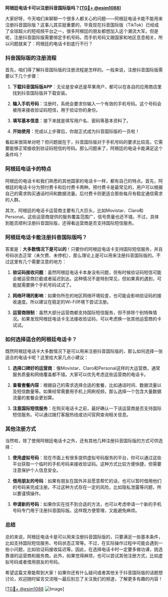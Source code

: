 **阿根廷电话卡可以注册抖音国际版吗？[[TG💪+ @esim1088](https://t.me/s/esim1088)]**

大家好呀，今天咱们来聊聊一个很多人都关心的问题——阿根廷电话卡能不能用来注册抖音国际版？这事儿其实挺重要的，毕竟现在抖音国际版（TikTok）已经成了全球超火的短视频平台之一，很多阿根廷的朋友都想加入这个潮流大军。但是呢，注册抖音国际版需要绑定手机号码，而手机号码又跟国家和地区息息相关，所以问题就来了：阿根廷的电话卡到底行不行？

### 抖音国际版的注册流程

首先，咱们得了解抖音国际版的注册流程是怎样的。一般来说，注册抖音国际版需要以下几个步骤：

1. **下载抖音国际版APP**：无论是安卓还是苹果用户，都可以在各自的应用商店里找到抖音国际版并下载安装。
   
2. **输入手机号码**：注册时，系统会要求你输入一个有效的手机号码。这个号码会被用来接收验证码短信，用于验证你的身份。

3. **填写基本信息**：接下来就是填写用户名、密码等基本资料了。

4. **开始使用**：完成以上步骤后，你就正式成为抖音国际版的一员啦！

看起来很简单对吧？但问题就在于，抖音国际版对于手机号码的要求比较高，它需要能够正常接收到验证码短信的号码。那么问题来了，阿根廷的电话卡能满足这个条件吗？

### 阿根廷电话卡的特点

阿根廷的电话卡和我们熟悉的其他国家的电话卡一样，都有自己的特点。首先，阿根廷的电话卡分为预付费卡和后付费卡两种。预付费卡是最常见的，用户可以根据自己的需求购买通话时间和数据流量。后付费卡则更适合那些每月有稳定通信需求的人群。

其次，阿根廷的电话卡运营商主要有几大巨头，比如Movistar、Claro和Personal。这些运营商提供的服务覆盖范围广，信号质量也还不错。不过，具体到能否顺利注册抖音国际版，还得看运营商是否支持国际短信服务。

### 阿根廷电话卡能注册抖音国际版吗？

答案是：**大多数情况下是可以的**！只要你的阿根廷电话卡支持国际短信服务，并且号码状态正常（未欠费、未停机），那么理论上是可以用来注册抖音国际版的。不过这里有几个需要注意的地方：

1. **验证码接收问题**：虽然阿根廷电话卡本身没有问题，但有时候验证码短信可能会被运营商拦截或者延迟到达。这种情况不是特别常见，但如果真的遇到，可能就需要换个手机号码试试了。

2. **网络环境的影响**：如果你所在的地区网络环境较差，也可能会影响验证码的接收速度。所以建议在稳定的Wi-Fi环境下尝试注册。

3. **运营商限制**：虽然大部分运营商都支持国际短信服务，但不排除个别特殊情况。如果发现阿根廷电话卡无法接收验证码，可以考虑换一张其他运营商的卡试试。

### 如何选择适合的阿根廷电话卡？

既然阿根廷电话卡大多数情况下是可以用来注册抖音国际版的，那么如何选择一张适合的电话卡呢？这里给大家几点小建议：

1. **选择口碑好的运营商**：像Movistar、Claro和Personal这样的大运营商，通常服务质量和网络覆盖都不错。大家可以优先考虑这些运营商的电话卡。

2. **查看套餐内容**：根据自己的需求选择合适的套餐，比如通话时间、数据流量以及短信数量等。如果经常需要用手机上网刷视频，那么选择一个包含大量数据流量的套餐会更划算。

3. **注意国际短信服务**：在购买电话卡之前，最好确认一下该运营商是否支持国际短信服务。可以通过拨打客服热线或访问官网查询相关信息。

### 其他注册方式

当然啦，除了使用阿根廷电话卡之外，还有其他几种注册抖音国际版的方式可供选择：

1. **使用虚拟号码**：现在市面上有很多提供虚拟号码服务的平台，你可以通过这些平台获取一个临时的手机号码来接收验证码。这种方式比较方便快捷，但需要注意保护个人信息安全。

2. **借用朋友的号码**：如果有朋友在国外并且愿意帮忙的话，也可以暂时借用他们的号码来完成注册。不过这种方式存在一定的风险，比如隐私泄露等问题，所以要谨慎操作。

3. **申请新的号码**：如果你实在找不到合适的方法，也可以考虑申请一个新的手机号码专门用于注册抖音国际版。这样既方便管理，又能避免麻烦。

### 总结

总的来说，阿根廷电话卡是可以用来注册抖音国际版的，只要满足一些基本条件，比如支持国际短信服务、号码状态正常等。不过，在实际操作过程中可能会遇到一些小问题，比如验证码接收延迟等。因此，在选择电话卡时一定要多做功课，挑选靠谱的运营商和服务商。此外，如果觉得麻烦，也可以尝试其他注册方式，比如虚拟号码或者借用朋友的号码。

希望这篇文章能帮到大家！如果你还有什么疑问或者其他关于抖音国际版的话题想讨论，欢迎随时留言交流哦～最后别忘了关注我们的频道，了解更多有趣的内容！

[[TG💪+ @esim1088](https://t.me/s/esim1088) ![Image](https://i.postimg.cc/4NQfJmqS/Snipaste-2025-05-13-00-14-12.png)]
